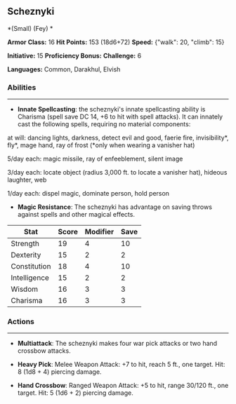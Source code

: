 ## Scheznyki
*(Small) (Fey) *

**Armor Class:** 16
**Hit Points:** 153 (18d6+72)
**Speed:** {"walk": 20, "climb": 15}

**Initiative:** 15
**Proficiency Bonus:**
**Challenge:** 6

**Languages:** Common, Darakhul, Elvish

### Abilities
 --- 
- **Innate Spellcasting**: the scheznyki's innate spellcasting ability is Charisma (spell save DC 14, +6 to hit with spell attacks). It can innately cast the following spells, requiring no material components:

at will: dancing lights, darkness, detect evil and good, faerie fire, invisibility*, fly*, mage hand, ray of frost (*only when wearing a vanisher hat)

5/day each: magic missile, ray of enfeeblement, silent image

3/day each: locate object (radius 3,000 ft. to locate a vanisher hat), hideous laughter, web

1/day each: dispel magic, dominate person, hold person

- **Magic Resistance**: The scheznyki has advantage on saving throws against spells and other magical effects.



| Stat | Score | Modifier | Save |
| ---- | ---- | ---- | ---- |
| Strength | 19 | 4 | 10 |
| Dexterity | 15 | 2 | 2 |
| Constitution | 18 | 4 | 10 |
| Intelligence | 15 | 2 | 2 |
| Wisdom | 16 | 3 | 3 |
| Charisma | 16 | 3 | 3 |

### Actions
 --- 
- **Multiattack**: The scheznyki makes four war pick attacks or two hand crossbow attacks.

- **Heavy Pick**: Melee Weapon Attack: +7 to hit, reach 5 ft., one target. Hit: 8 (1d8 + 4) piercing damage.

- **Hand Crossbow**: Ranged Weapon Attack: +5 to hit, range 30/120 ft., one target. Hit: 5 (1d6 + 2) piercing damage.

